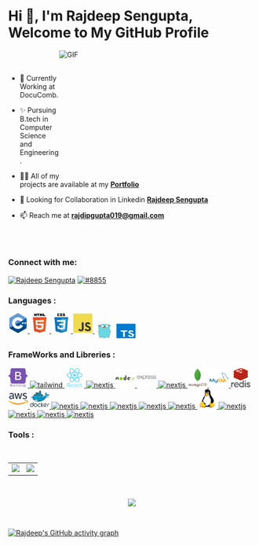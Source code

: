 <h1 align="left">Hi 👋, I'm Rajdeep Sengupta, Welcome to My GitHub Profile</h1>
<!-- <h3 align="center">A passionate frontend developer from India</h3> -->

<img align="right" alt="GIF" src="https://camo.githubusercontent.com/5ddf73ad3a205111cf8c686f687fc216c2946a75005718c8da5b837ad9de78c9/68747470733a2f2f7468756d62732e6766796361742e636f6d2f4576696c4e657874446576696c666973682d736d616c6c2e676966" width="400px" height="250" />
<br>
<br>

- 🌱 Currently Working at DocuComb.

- ✨ Pursuing B.tech in Computer Science and Engineering.

- 👨‍💻 All of my projects are available at my [**Portfolio**](https://rajdeep.space)

- 💬 Looking for Collaboration in Linkedin [**Rajdeep Sengupta**](https://www.linkedin.com/in/rajdeep-sengupta/) 

- 📫 Reach me at **rajdipgupta019@gmail.com**

<br>
<br>
<h3 align="left">Connect with me:</h3>
<p align="left">
<a href="https://www.linkedin.com/in/rajdeep-sengupta/" target="blank"><img align="center" src="https://raw.githubusercontent.com/rahuldkjain/github-profile-readme-generator/master/src/images/icons/Social/linked-in-alt.svg" alt="Rajdeep Sengupta" height="30" width="40" /></a>
<!-- <a href="https://fb.com/aritra-biswas" target="blank"><img align="center" src="https://raw.githubusercontent.com/rahuldkjain/github-profile-readme-generator/master/src/images/icons/Social/facebook.svg" alt="aritra biswas" height="30" width="40" /></a> -->
<!-- <a href="https://instagram.com/ARITRA_BISWAS_07" target="blank"><img align="center" src="https://raw.githubusercontent.com/rahuldkjain/github-profile-readme-generator/master/src/images/icons/Social/instagram.svg" alt="Rajdeep Sengupta" height="30" width="40" /></a> -->
<a href="https://discord.gg/#2260" target="blank"><img align="center" src="https://raw.githubusercontent.com/rahuldkjain/github-profile-readme-generator/master/src/images/icons/Social/discord.svg" alt="#8855" height="30" width="40" /></a>
</p>

<!-- <h3 align="left">Languages and Tools:</h3> -->
<h3 align="left">Languages :</h3>

<a href="https://www.w3schools.com/cpp/" target="_blank" rel="noreferrer"> <img src="https://raw.githubusercontent.com/devicons/devicon/master/icons/cplusplus/cplusplus-original.svg" alt="cplusplus" width="40" height="40"/> </a><a href="https://www.w3.org/html/" target="_blank" rel="noreferrer"> <img src="https://raw.githubusercontent.com/devicons/devicon/master/icons/html5/html5-original-wordmark.svg" alt="html5" width="40" height="40"/> </a><a href="https://www.w3schools.com/css/" target="_blank" rel="noreferrer"> <img src="https://raw.githubusercontent.com/devicons/devicon/master/icons/css3/css3-original-wordmark.svg" alt="css3" width="40" height="40"/> </a>  <a href="https://developer.mozilla.org/en-US/docs/Web/JavaScript" target="_blank" rel="noreferrer"> <img src="https://raw.githubusercontent.com/devicons/devicon/master/icons/javascript/javascript-original.svg" alt="javascript" width="40" height="40"/> </a>
  <a href="" target="blank"><img align="center" src="https://raw.githubusercontent.com/devicons/devicon/master/icons/go/go-original.svg" alt="#8855" height="30" width="40" /></a>
  <a href="" target="blank"><img align="center" src="https://raw.githubusercontent.com/devicons/devicon/master/icons/typescript/typescript-original.svg" alt="#8855" height="30" width="40" /></a>  
  
  
<h3 align="left">FrameWorks and Libreries :</h3>
<p align="left"> <a href="https://getbootstrap.com" target="_blank" rel="noreferrer"> <img src="https://raw.githubusercontent.com/devicons/devicon/master/icons/bootstrap/bootstrap-plain-wordmark.svg" alt="bootstrap" width="40" height="40"/> </a>   <a href="https://tailwindcss.com/" target="_blank" rel="noreferrer"> <img src="https://www.vectorlogo.zone/logos/tailwindcss/tailwindcss-icon.svg" alt="tailwind" width="40" height="40"/> </a> <a href="https://react.org/" target="_blank" rel="noreferrer"> <img src="https://raw.githubusercontent.com/devicons/devicon/master/icons/react/react-original-wordmark.svg" alt="tailwind" width="40" height="40"/> </a> <a href="https://nextjs.org/" target="_blank" rel="noreferrer"> <img src="https://raw.githubusercontent.com/bestofjs/bestofjs-webui/master/public/logos/nextjs.dark.svg" alt="nextjs" width="40" height="40"/> </a>
  <a href="" target="_blank" rel="noreferrer"> <img src="https://raw.githubusercontent.com/devicons/devicon/master/icons/nodejs/nodejs-original-wordmark.svg" alt="nextjs" width="40" height="40"/> </a>
  <a href="" target="_blank" rel="noreferrer"> <img src="https://raw.githubusercontent.com/devicons/devicon/master/icons/express/express-original-wordmark.svg" alt="nextjs" width="40" height="40"/> </a>
  <a href="" target="_blank" rel="noreferrer"> <img src="https://www.vectorlogo.zone/logos/graphql/graphql-icon.svg" alt="nextjs" width="40" height="40"/> </a>
  <a href="" target="_blank" rel="noreferrer"> <img src="https://raw.githubusercontent.com/devicons/devicon/master/icons/mongodb/mongodb-original-wordmark.svg" alt="nextjs" width="40" height="40"/> </a>
  <a href="" target="_blank" rel="noreferrer"> <img src="https://raw.githubusercontent.com/devicons/devicon/master/icons/mysql/mysql-original-wordmark.svg" alt="nextjs" width="40" height="40"/> </a>
  <a href="" target="_blank" rel="noreferrer"> <img src="https://raw.githubusercontent.com/devicons/devicon/master/icons/redis/redis-original-wordmark.svg" alt="nextjs" width="40" height="40"/> </a>
    <a href="" target="_blank" rel="noreferrer"> <img src="https://raw.githubusercontent.com/devicons/devicon/master/icons/amazonwebservices/amazonwebservices-original-wordmark.svg" alt="nextjs" width="40" height="40"/> </a>
    <a href="" target="_blank" rel="noreferrer"> <img src="https://raw.githubusercontent.com/devicons/devicon/master/icons/docker/docker-original-wordmark.svg" alt="nextjs" width="40" height="40"/> </a>
    <a href="" target="_blank" rel="noreferrer"> <img src="https://www.vectorlogo.zone/logos/google_cloud/google_cloud-icon.svg" alt="nextjs" width="40" height="40"/> </a>
    <a href="" target="_blank" rel="noreferrer"> <img src="https://www.vectorlogo.zone/logos/microsoft_azure/microsoft_azure-icon.svg" alt="nextjs" width="40" height="40"/> </a>
    <a href="" target="_blank" rel="noreferrer"> <img src="https://www.vectorlogo.zone/logos/kubernetes/kubernetes-icon.svg" alt="nextjs" width="40" height="40"/> </a>
    <a href="" target="_blank" rel="noreferrer"> <img src="https://www.vectorlogo.zone/logos/firebase/firebase-icon.svg" alt="nextjs" width="40" height="40"/> </a>
  <a href="" target="_blank" rel="noreferrer"> <img src="https://docs.amplify.aws/assets/logo-dark.svg" alt="nextjs" width="40" height="40"/> </a>
  <a href="" target="_blank" rel="noreferrer"> <img src="https://raw.githubusercontent.com/devicons/devicon/master/icons/linux/linux-original.svg" alt="nextjs" width="40" height="40"/> </a>
  <a href="" target="_blank" rel="noreferrer"> <img src="https://www.vectorlogo.zone/logos/git-scm/git-scm-icon.svg" alt="nextjs" width="40" height="40"/> </a>
  <a href="" target="_blank" rel="noreferrer"> <img src="https://cdn.worldvectorlogo.com/logos/adobe-xd.svg" alt="nextjs" width="40" height="40"/> </a>
  <a href="" target="_blank" rel="noreferrer"> <img src="https://www.vectorlogo.zone/logos/figma/figma-icon.svg" alt="nextjs" width="40" height="40"/> </a>
   <a href="" target="_blank" rel="noreferrer"> <img src="https://www.vectorlogo.zone/logos/getpostman/getpostman-icon.svg" alt="nextjs" width="40" height="40"/> </a>
  
  

</p>

<h3 align="left">Tools : </h3>


<br />

<table align="center">
<tr>
<td><img src="https://github-readme-stats.vercel.app/api/top-langs?username=Rajdip019&show_icons=true&locale=en&layout=compact&theme=tokyonight" />
</td>
<td>
<img src="https://github-readme-stats.vercel.app/api?username=Rajdip019&include_all_commits=true&count_private=true&show_icons=true&line_height=20&theme=tokyonight"/>
</td>
</tr>
</table>
<br />
<p align="center">
<img align="center" src="https://github-readme-streak-stats.herokuapp.com/?user=Rajdip019&theme=black-ice&hide_border=true&stroke=0000&background=060A0CD" />
</p>

<br>

[![Rajdeep's GitHub activity graph](https://activity-graph.herokuapp.com/graph?username=Rajdip019&bg_color=0D1117&color=5BCDEC&line=5BCDEC&point=FFFFFF&hide_border=true)](https://github.com/Rajdip019)
